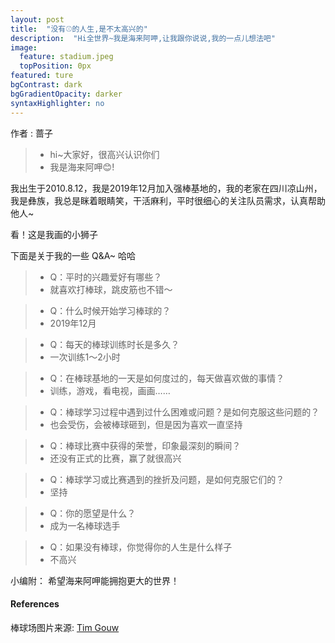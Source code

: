 ```yaml
---
layout: post
title:  "没有⚾️的人生,是不太高兴的"
description:  "Hi全世界~我是海来阿呷,让我跟你说说,我的一点儿想法吧"
image:
  feature: stadium.jpeg
  topPosition: 0px
featured: ture
bgContrast: dark
bgGradientOpacity: darker
syntaxHighlighter: no
---
```



作者 : 蔷子 

> * hi~大家好，很高兴认识你们
> * 我是海来阿呷😊!

我出生于2010.8.12，我是2019年12月加入强棒基地的，我的老家在四川凉山州，我是彝族，我总是眯着眼睛笑，干活麻利，平时很细心的关注队员需求，认真帮助他人~

看！这是我画的小狮子
<div class="img img--fullContainer img--14xLeading" style="background-image: url({{ site.baseurl_posts_img }}lion.jpeg);"></div>

下面是关于我的一些 Q&A~ 哈哈

> - Q：平时的兴趣爱好有哪些？
> - 就喜欢打棒球，跳皮筋也不错～

> - Q：什么时候开始学习棒球的？
> - 2019年12月

> - Q：每天的棒球训练时长是多久？
> - 一次训练1～2小时

> - Q：在棒球基地的一天是如何度过的，每天做喜欢做的事情？
> - 训练，游戏，看电视，画画……

> - Q：棒球学习过程中遇到过什么困难或问题？是如何克服这些问题的？
> - 也会受伤，会被棒球砸到，但是因为喜欢一直坚持

> - Q：棒球比赛中获得的荣誉，印象最深刻的瞬间？
> - 还没有正式的比赛，赢了就很高兴

> - Q：棒球学习或比赛遇到的挫折及问题，是如何克服它们的？
> - 坚持

> - Q：你的愿望是什么？
> - 成为一名棒球选手

> - Q：如果没有棒球，你觉得你的人生是什么样子
> - 不高兴


小编附：
希望海来阿呷能拥抱更大的世界！
<div class="img img--fullContainer img--14xLeading" style="background-image: url({{ site.baseurl_posts_img }}泥土.jpeg);"></div>
<div class="img img--fullContainer img--14xLeading" style="background-image: url({{ site.baseurl_posts_img }}standing.jpeg);"></div>




#### References
棒球场图片来源: [Tim Gouw](https://www.pexels.com/zh-cn/photo/139762/)  
